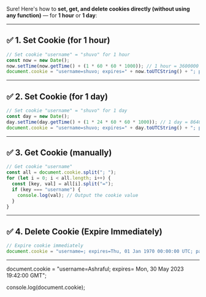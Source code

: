 Sure! Here's how to **set, get, and delete cookies directly (without using any function)** — for **1 hour** or **1 day**:

---

## ✅ 1. **Set Cookie (for 1 hour)**

```javascript
// Set cookie "username" = "shuvo" for 1 hour
const now = new Date();
now.setTime(now.getTime() + (1 * 60 * 60 * 1000)); // 1 hour = 3600000 ms
document.cookie = "username=shuvo; expires=" + now.toUTCString() + "; path=/";
```

---

## ✅ 2. **Set Cookie (for 1 day)**

```javascript
// Set cookie "username" = "shuvo" for 1 day
const day = new Date();
day.setTime(day.getTime() + (1 * 24 * 60 * 60 * 1000)); // 1 day = 86400000 ms
document.cookie = "username=shuvo; expires=" + day.toUTCString() + "; path=/";
```

---

## ✅ 3. **Get Cookie (manually)**

```javascript
// Get cookie "username"
const all = document.cookie.split("; ");
for (let i = 0; i < all.length; i++) {
  const [key, val] = all[i].split("=");
  if (key === "username") {
    console.log(val); // Output the cookie value
  }
}
```

---

## ✅ 4. **Delete Cookie (Expire Immediately)**

```javascript
// Expire cookie immediately
document.cookie = "username=; expires=Thu, 01 Jan 1970 00:00:00 UTC; path=/";
```

---



document.cookie = "username=Ashraful; expires= Mon, 30 May 2023 19:42:00 GMT";


console.log(document.cookie);


